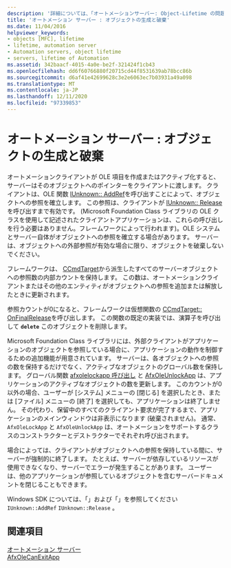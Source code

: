 ```yaml
---
description: '詳細については、「オートメーションサーバー: Object-Lifetime の問題」を参照してください。'
title: 'オートメーション サーバー : オブジェクトの生成と破棄'
ms.date: 11/04/2016
helpviewer_keywords:
- objects [MFC], lifetime
- lifetime, automation server
- Automation servers, object lifetime
- servers, lifetime of Automation
ms.assetid: 342baacf-4015-4a0e-be2f-321424f1cb43
ms.openlocfilehash: dd6f60766880f20715cd44f8531639ab78bcc86b
ms.sourcegitcommit: d6af41e42699628c3e2e6063ec7b03931a49a098
ms.translationtype: MT
ms.contentlocale: ja-JP
ms.lasthandoff: 12/11/2020
ms.locfileid: "97339853"
---
```

# <a name="automation-servers-object-lifetime-issues"></a>オートメーション サーバー : オブジェクトの生成と破棄

オートメーションクライアントが OLE 項目を作成またはアクティブ化すると、サーバーはそのオブジェクトへのポインターをクライアントに渡します。 クライアントは、OLE 関数 [IUnknown:: AddRef](/windows/win32/api/unknwn/nf-unknwn-iunknown-addref)を呼び出すことによって、オブジェクトへの参照を確立します。 この参照は、クライアントが [IUnknown:: Release](/windows/win32/api/unknwn/nf-unknwn-iunknown-release)を呼び出すまで有効です。 (Microsoft Foundation Class ライブラリの OLE クラスを使用して記述されたクライアントアプリケーションは、これらの呼び出しを行う必要はありません。フレームワークによって行われます)。OLE システムとサーバー自体がオブジェクトへの参照を確立する場合があります。 サーバーは、オブジェクトへの外部参照が有効な場合に限り、オブジェクトを破棄しないでください。

フレームワークは、 [CCmdTarget](reference/ccmdtarget-class.md)から派生したすべてのサーバーオブジェクトへの参照数の内部カウントを保持します。 この数は、オートメーションクライアントまたはその他のエンティティがオブジェクトへの参照を追加または解放したときに更新されます。

参照カウントが0になると、フレームワークは仮想関数の [CCmdTarget:: OnFinalRelease](reference/ccmdtarget-class.md#onfinalrelease)を呼び出します。 この関数の既定の実装では、演算子を呼び出して **`delete`** このオブジェクトを削除します。

Microsoft Foundation Class ライブラリには、外部クライアントがアプリケーションのオブジェクトを参照している場合に、アプリケーションの動作を制御するための追加機能が用意されています。 サーバーは、各オブジェクトへの参照の数を保持するだけでなく、アクティブなオブジェクトのグローバル数を保持します。 グローバル関数 [afxolelockapp 呼び出し](reference/application-control.md#afxolelockapp) と [AfxOleUnlockApp](reference/application-control.md#afxoleunlockapp) は、アプリケーションのアクティブなオブジェクトの数を更新します。 このカウントが0以外の場合、ユーザーが [システム] メニューの [閉じる] を選択したとき、または [ファイル] メニューの [終了] を選択しても、アプリケーションは終了しません。 その代わり、保留中のすべてのクライアント要求が完了するまで、アプリケーションのメインウィンドウは非表示になります (破棄されません)。 通常、 `AfxOleLockApp` と `AfxOleUnlockApp` は、オートメーションをサポートするクラスのコンストラクターとデストラクターでそれぞれ呼び出されます。

場合によっては、クライアントがオブジェクトへの参照を保持している間に、サーバーが強制的に終了します。 たとえば、サーバーが依存しているリソースが使用できなくなり、サーバーでエラーが発生することがあります。 ユーザーは、他のアプリケーションが参照しているオブジェクトを含むサーバードキュメントを閉じることもできます。

Windows SDK については、「」および「」を参照してください `IUnknown::AddRef` `IUnknown::Release` 。

## <a name="see-also"></a>関連項目

[オートメーション サーバー](automation-servers.md)<br/>
[AfxOleCanExitApp](reference/application-control.md#afxolecanexitapp)
